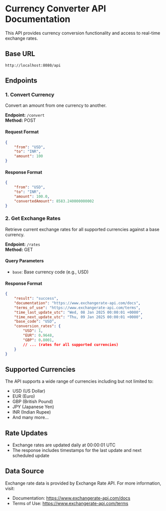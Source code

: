 # Currency Converter API Documentation

This API provides currency conversion functionality and access to real-time exchange rates.

## Base URL
```
http://localhost:8080/api
```

## Endpoints

### 1. Convert Currency
Convert an amount from one currency to another.

**Endpoint:** `/convert`  
**Method:** POST

#### Request Format
```json
{
    "from": "USD",
    "to": "INR",
    "amount": 100
}
```

#### Response Format
```json
{
    "from": "USD",
    "to": "INR",
    "amount": 100.0,
    "convertedAmount": 8583.240000000002
}
```

### 2. Get Exchange Rates
Retrieve current exchange rates for all supported currencies against a base currency.

**Endpoint:** `/rates`  
**Method:** GET

#### Query Parameters
- `base`: Base currency code (e.g., USD)

#### Response Format
```json
{
    "result": "success",
    "documentation": "https://www.exchangerate-api.com/docs",
    "terms_of_use": "https://www.exchangerate-api.com/terms",
    "time_last_update_utc": "Wed, 08 Jan 2025 00:00:01 +0000",
    "time_next_update_utc": "Thu, 09 Jan 2025 00:00:01 +0000",
    "base_code": "USD",
    "conversion_rates": {
        "USD": 1,
        "EUR": 0.9648,
        "GBP": 0.8001,
        // ... (rates for all supported currencies)
    }
}
```

## Supported Currencies
The API supports a wide range of currencies including but not limited to:
- USD (US Dollar)
- EUR (Euro)
- GBP (British Pound)
- JPY (Japanese Yen)
- INR (Indian Rupee)
- And many more...

## Rate Updates
- Exchange rates are updated daily at 00:00:01 UTC
- The response includes timestamps for the last update and next scheduled update

## Data Source
Exchange rate data is provided by Exchange Rate API. For more information, visit:
- Documentation: https://www.exchangerate-api.com/docs
- Terms of Use: https://www.exchangerate-api.com/terms
